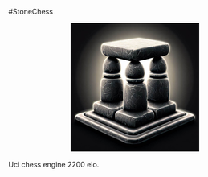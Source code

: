 #StoneChess

<p align="center">
<img src="https://github.com/Thibor/StoneChess/blob/master/Resources/stonechess.png" />
</p>

Uci chess engine 2200 elo.<br/>
